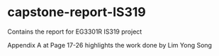 # capstone-report-IS319
Contains the report for EG3301R IS319 project


Appendix A at Page 17-26 highlights the work done by Lim Yong Song
